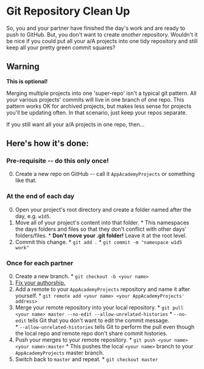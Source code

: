 # Git Repository Clean Up

So, you and your partner have finished the day's work and are ready
to push to GitHub. But, you don't want to create _another_ repository. Wouldn't it be nice if you could put all your a/A projects into one tidy  repository and still keep all your pretty green commit squares?

## Warning

__This is optional!__

Merging multiple projects into one 'super-repo' isn't a typical git pattern. All your various projects' commits will live in one branch of one repo. This pattern works OK for archived projects, but makes less sense for projects you'll be updating often. In that scenario, just keep your repos separate.

If you still want all your a/A projects in one repo, then...

## Here's how it's done:

### Pre-requisite -- do this only once!
  0. Create a new repo on GitHub -- call it `AppAcademyProjects` or something like that.

### At the end of each day
  0. Open your project's root directory and create a folder named after the day, e.g. `w1d5`.
  0. Move all of your project's content into that folder.
    * This namespaces the days folders and files so that they don't conflict with other days' folders/files.
    * **Don't move your .git folder!** Leave it at the root level.
  0. Commit this change.
    * `git add .`
    * `git commit -m "namespace w1d5 work"`

### Once for each partner
  0. Create a new branch.
    * `git checkout -b <your name>`
  0. [Fix your authorship.](https://github.com/appacademy/curriculum/tree/master/ruby/readings/git-fix-authorship.md)
  0. Add a remote to your `AppAcademyProjects` repository and name it after yourself.
    * `git remote add <your name> <your AppAcademyProjects' address>`
  0. Merge your remote repository into your local repository.
    * `git pull <your name> master --no-edit --allow-unrelated-histories`
    * `--no-edit` tells Git that you don't want to edit the commit message.  
    * `--allow-unrelated-histories` tells Git to perform the pull even though the local repo and remote repo don't share commit histories.
  0. Push your merges to your remote repository.
    * `git push <your name> <your name>:master`
    * This pushes the local `<your name>` branch to your `AppAcademyProjects` master branch.
  0. Switch back to `master` and repeat.
    * `git checkout master`
